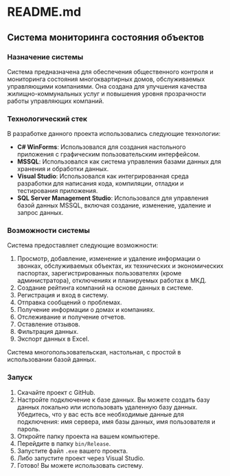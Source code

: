 # README.md

## Система мониторинга состояния объектов

### Назначение системы

Система предназначена для обеспечения общественного контроля и мониторинга состояния многоквартирных домов, обслуживаемых управляющими компаниями. Она создана для улучшения качества жилищно-коммунальных услуг и повышения уровня прозрачности работы управляющих компаний.

### Технологический стек

В разработке данного проекта использовались следующие технологии:

- **C# WinForms**: Использовался для создания настольного приложения с графическим пользовательским интерфейсом.
- **MSSQL**: Использовался как система управления базами данных для хранения и обработки данных.
- **Visual Studio**: Использовался как интегрированная среда разработки для написания кода, компиляции, отладки и тестирования приложения.
- **SQL Server Management Studio**: Использовался для управления базой данных MSSQL, включая создание, изменение, удаление и запрос данных.

### Возможности системы

Система предоставляет следующие возможности:

1. Просмотр, добавление, изменение и удаление информации о звонках, обслуживаемых объектах, их технических и экономических паспортах, зарегистрированных пользователях (кроме администратора), отключениях и планируемых работах в МКД.
2. Создание рейтинга компаний на основе данных в системе.
3. Регистрация и вход в систему.
4. Отправка сообщений о проблемах.
5. Получение информации о домах и компаниях.
6. Отслеживание и получение отчетов.
7. Оставление отзывов.
8. Фильтрация данных.
9. Экспорт данных в Excel.

Система многопользовательская, настольная, с простой в использовании базой данных.

### Запуск

1. Скачайте проект с GitHub.
2. Настройте подключение к базе данных. Вы можете создать базу данных локально или использовать удаленную базу данных. Убедитесь, что у вас есть все необходимые данные для подключения: имя сервера, имя базы данных, имя пользователя и пароль.
3. Откройте папку проекта на вашем компьютере.
4. Перейдите в папку `bin/Release`.
5. Запустите файл `.exe` вашего проекта.
6. Либо запустите проект через Visual Studio.
7. Готово! Вы можете использовать систему.

